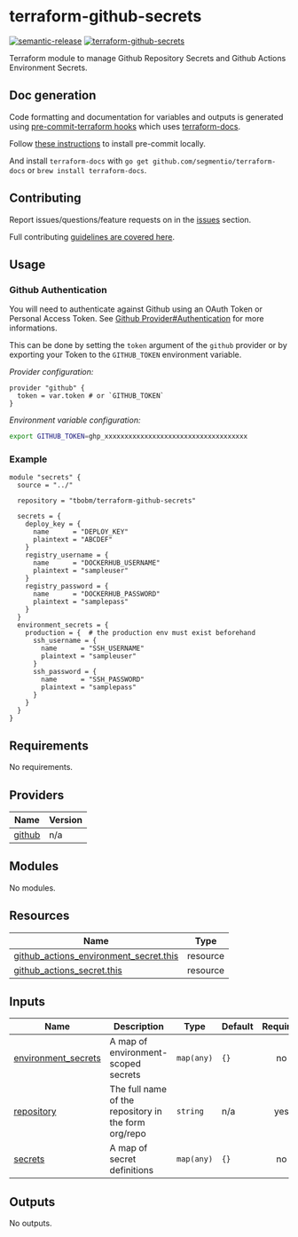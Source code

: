 # terraform-github-secrets

[![semantic-release](https://img.shields.io/badge/%20%20%F0%9F%93%A6%F0%9F%9A%80-semantic--release-e10079.svg)](https://github.com/semantic-release/terraform-github-secrets)
[![terraform-github-secrets](https://github.com/tbobm/terraform-github-secrets/workflows/terraform-github-secrets/badge.svg)](https://github.com/tbobm/terraform-github-secrets/actions?query=workflow%3Aterraform-github-secrets)

Terraform module to manage Github Repository Secrets and Github Actions Environment Secrets.

## Doc generation

Code formatting and documentation for variables and outputs is generated using
[pre-commit-terraform
hooks](https://github.com/antonbabenko/pre-commit-terraform) which uses
[terraform-docs](https://github.com/segmentio/terraform-docs).

Follow [these
instructions](https://github.com/antonbabenko/pre-commit-terraform#how-to-install)
to install pre-commit locally.

And install `terraform-docs` with `go get github.com/segmentio/terraform-docs`
or `brew install terraform-docs`.

## Contributing

Report issues/questions/feature requests on in the
[issues](https://github.com/tbobm/terraform-github-secrets/issues/new)
section.

Full contributing [guidelines are covered
here](https://github.com/tbobm/terraform-github-secrets/blob/master/.github/CONTRIBUTING.md).

## Usage

### Github Authentication

You will need to authenticate against Github using an OAuth Token or Personal Access Token.
See [Github Provider#Authentication][tf-gh-auth] for more informations.

This can be done by setting the `token` argument of the `github` provider or by exporting
your Token to the `GITHUB_TOKEN` environment variable.

_Provider configuration:_
```hcl
provider "github" {
  token = var.token # or `GITHUB_TOKEN`
}
```

_Environment variable configuration:_
```bash
export GITHUB_TOKEN=ghp_xxxxxxxxxxxxxxxxxxxxxxxxxxxxxxxxxxxx
```

[tf-gh-auth]: https://registry.terraform.io/providers/integrations/github/latest/docs#authentication

### Example

```hcl
module "secrets" {
  source = "../"

  repository = "tbobm/terraform-github-secrets"

  secrets = {
    deploy_key = {
      name      = "DEPLOY_KEY"
      plaintext = "ABCDEF"
    }
    registry_username = {
      name      = "DOCKERHUB_USERNAME"
      plaintext = "sampleuser"
    }
    registry_password = {
      name      = "DOCKERHUB_PASSWORD"
      plaintext = "samplepass"
    }
  }
  environment_secrets = {
    production = {  # the production env must exist beforehand
      ssh_username = {
        name      = "SSH_USERNAME"
        plaintext = "sampleuser"
      }
      ssh_password = {
        name      = "SSH_PASSWORD"
        plaintext = "samplepass"
      }
    }
  }
}
```

<!-- BEGINNING OF PRE-COMMIT-TERRAFORM DOCS HOOK -->
## Requirements

No requirements.

## Providers

| Name | Version |
|------|---------|
| <a name="provider_github"></a> [github](#provider\_github) | n/a |

## Modules

No modules.

## Resources

| Name | Type |
|------|------|
| [github_actions_environment_secret.this](https://registry.terraform.io/providers/hashicorp/github/latest/docs/resources/actions_environment_secret) | resource |
| [github_actions_secret.this](https://registry.terraform.io/providers/hashicorp/github/latest/docs/resources/actions_secret) | resource |

## Inputs

| Name | Description | Type | Default | Required |
|------|-------------|------|---------|:--------:|
| <a name="input_environment_secrets"></a> [environment\_secrets](#input\_environment\_secrets) | A map of environment-scoped secrets | `map(any)` | `{}` | no |
| <a name="input_repository"></a> [repository](#input\_repository) | The full name of the repository in the form org/repo | `string` | n/a | yes |
| <a name="input_secrets"></a> [secrets](#input\_secrets) | A map of secret definitions | `map(any)` | `{}` | no |

## Outputs

No outputs.
<!-- END OF PRE-COMMIT-TERRAFORM DOCS HOOK -->
